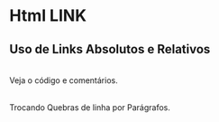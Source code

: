 # Html LINK

## Uso de Links Absolutos e Relativos 

<br>Veja o código e comentários.

<br>Trocando Quebras de linha por Parágrafos.
